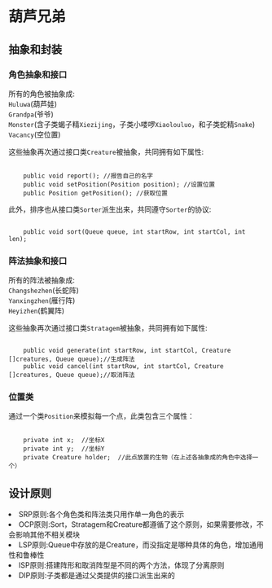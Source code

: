 # 葫芦兄弟
## 抽象和封装
### 角色抽象和接口
所有的角色被抽象成:<br>
<code>Huluwa</code>(葫芦娃)<br>
<code>Grandpa</code>(爷爷)<br>
<code>Monster</code>(含子类蝎子精<code>Xiezijing</code>，子类小喽啰<code>Xiaolouluo</code>，和子类蛇精<code>Snake</code>)<br>
<code>Vacancy</code>(空位置)<br>

这些抽象再次通过接口类<code>Creature</code>被抽象，共同拥有如下属性:
<pre><code>
    public void report(); //报告自己的名字
    public void setPosition(Position position); //设置位置
    public Position getPosition(); //获取位置
</code></pre>

此外，排序也从接口类<code>Sorter</code>派生出来，共同遵守<code>Sorter</code>的协议:
<pre><code>
    public void sort(Queue queue, int startRow, int startCol, int len);
</code></pre>

### 阵法抽象和接口
所有的阵法被抽象成:<br>
<code>Changshezhen</code>(长蛇阵)<br>
<code>Yanxingzhen</code>(雁行阵)<br>
<code>Heyizhen</code>(鹤翼阵)<br>

这些抽象再次通过接口类<code>Stratagem</code>被抽象，共同拥有如下属性:
<pre><code>
    public void generate(int startRow, int startCol, Creature []creatures, Queue queue);//生成阵法
    public void cancel(int startRow, int startCol, Creature []creatures, Queue queue);//取消阵法
</code></pre>

### 位置类
通过一个类<code>Position</code>来模拟每一个点，此类包含三个属性：
<pre><code>
    private int x;  //坐标X
    private int y;  //坐标Y
    private Creature holder;  //此点放置的生物（在上述各抽象成的角色中选择一个）
</code></pre>

## 设计原则
<li>SRP原则:各个角色类和阵法类只用作单一角色的表示</li>
<li>OCP原则:Sort，Stratagem和Creature都遵循了这个原则，如果需要修改，不会影响其他不相关模块</li>
<li>LSP原则:Queue中存放的是Creature，而没指定是哪种具体的角色，增加通用性和鲁棒性</li>
<li>ISP原则:搭建阵形和取消阵型是不同的两个方法，体现了分离原则</li>
<li>DIP原则:子类都是通过父类提供的接口派生出来的</li>
